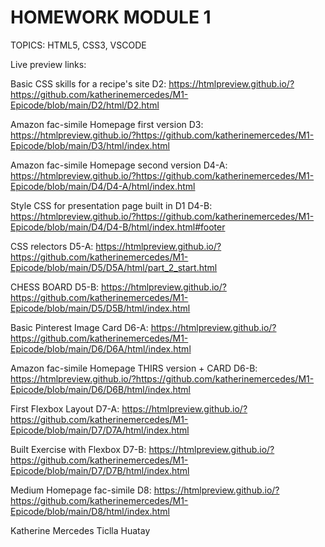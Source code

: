 #  HOMEWORK MODULE 1

TOPICS: HTML5, CSS3, VSCODE

Live preview links:

Basic CSS skills for a recipe's site
D2: https://htmlpreview.github.io/?https://github.com/katherinemercedes/M1-Epicode/blob/main/D2/html/D2.html

Amazon fac-simile Homepage first version
D3: https://htmlpreview.github.io/?https://github.com/katherinemercedes/M1-Epicode/blob/main/D3/html/index.html

Amazon fac-simile Homepage second version
D4-A: https://htmlpreview.github.io/?https://github.com/katherinemercedes/M1-Epicode/blob/main/D4/D4-A/html/index.html

Style CSS for presentation page built in D1
D4-B: https://htmlpreview.github.io/?https://github.com/katherinemercedes/M1-Epicode/blob/main/D4/D4-B/html/index.html#footer

CSS relectors
D5-A: https://htmlpreview.github.io/?https://github.com/katherinemercedes/M1-Epicode/blob/main/D5/D5A/html/part_2_start.html

CHESS BOARD
D5-B: https://htmlpreview.github.io/?https://github.com/katherinemercedes/M1-Epicode/blob/main/D5/D5B/html/index.html

Basic Pinterest Image Card
D6-A: https://htmlpreview.github.io/?https://github.com/katherinemercedes/M1-Epicode/blob/main/D6/D6A/html/index.html

Amazon fac-simile Homepage THIRS version + CARD
D6-B: https://htmlpreview.github.io/?https://github.com/katherinemercedes/M1-Epicode/blob/main/D6/D6B/html/index.html

First Flexbox Layout
D7-A: https://htmlpreview.github.io/?https://github.com/katherinemercedes/M1-Epicode/blob/main/D7/D7A/html/index.html

Built Exercise with Flexbox
D7-B: https://htmlpreview.github.io/?https://github.com/katherinemercedes/M1-Epicode/blob/main/D7/D7B/html/index.html

Medium Homepage fac-simile
D8: https://htmlpreview.github.io/?https://github.com/katherinemercedes/M1-Epicode/blob/main/D8/html/index.html

Katherine Mercedes Ticlla Huatay
